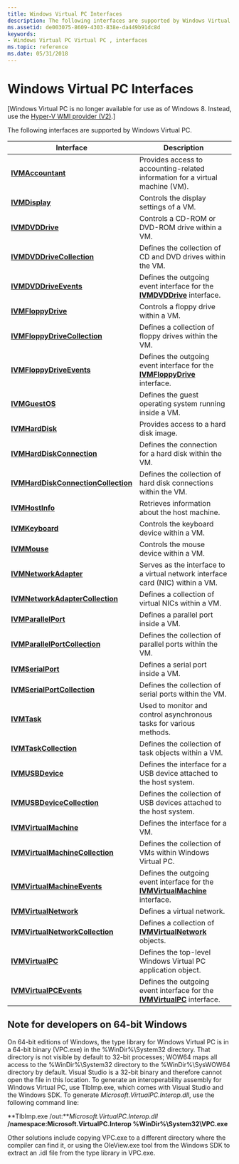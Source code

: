 ```yaml
---
title: Windows Virtual PC Interfaces
description: The following interfaces are supported by Windows Virtual PC.
ms.assetid: de003075-8609-4303-838e-da449b91dc8d
keywords:
- Windows Virtual PC Virtual PC , interfaces
ms.topic: reference
ms.date: 05/31/2018
---
```


# Windows Virtual PC Interfaces

\[Windows Virtual PC is no longer available for use as of Windows 8. Instead, use the [Hyper-V WMI provider (V2)](/windows/desktop/HyperV_v2/windows-virtualization-portal).\]

The following interfaces are supported by Windows Virtual PC.



| Interface                                                                             | Description                                                                                                       |
|---------------------------------------------------------------------------------------|-------------------------------------------------------------------------------------------------------------------|
| [**IVMAccountant**](ivmaccountant.md)<br/>                                     | Provides access to accounting-related information for a virtual machine (VM).<br/>                          |
| [**IVMDisplay**](ivmdisplay.md)<br/>                                           | Controls the display settings of a VM.<br/>                                                                 |
| [**IVMDVDDrive**](ivmdvddrive.md)<br/>                                         | Controls a CD-ROM or DVD-ROM drive within a VM.<br/>                                                        |
| [**IVMDVDDriveCollection**](ivmdvddrivecollection.md)<br/>                     | Defines the collection of CD and DVD drives within the VM.<br/>                                             |
| [**IVMDVDDriveEvents**](ivmdvddriveevents.md)<br/>                             | Defines the outgoing event interface for the [**IVMDVDDrive**](ivmdvddrive.md) interface.<br/>             |
| [**IVMFloppyDrive**](ivmfloppydrive.md)<br/>                                   | Controls a floppy drive within a VM.<br/>                                                                   |
| [**IVMFloppyDriveCollection**](ivmfloppydrivecollection.md)<br/>               | Defines a collection of floppy drives within the VM.<br/>                                                   |
| [**IVMFloppyDriveEvents**](ivmfloppydriveevents.md)<br/>                       | Defines the outgoing event interface for the [**IVMFloppyDrive**](ivmfloppydrive.md) interface.<br/>       |
| [**IVMGuestOS**](ivmguestos.md)<br/>                                           | Defines the guest operating system running inside a VM.<br/>                                                |
| [**IVMHardDisk**](ivmharddisk.md)<br/>                                         | Provides access to a hard disk image.<br/>                                                                  |
| [**IVMHardDiskConnection**](ivmharddiskconnection.md)<br/>                     | Defines the connection for a hard disk within the VM.<br/>                                                  |
| [**IVMHardDiskConnectionCollection**](ivmharddiskconnectioncollection.md)<br/> | Defines the collection of hard disk connections within the VM.<br/>                                         |
| [**IVMHostInfo**](ivmhostinfo.md)<br/>                                         | Retrieves information about the host machine.<br/>                                                          |
| [**IVMKeyboard**](ivmkeyboard.md)<br/>                                         | Controls the keyboard device within a VM.<br/>                                                              |
| [**IVMMouse**](ivmmouse.md)<br/>                                               | Controls the mouse device within a VM.<br/>                                                                 |
| [**IVMNetworkAdapter**](ivmnetworkadapter.md)<br/>                             | Serves as the interface to a virtual network interface card (NIC) within a VM.<br/>                         |
| [**IVMNetworkAdapterCollection**](ivmnetworkadaptercollection.md)<br/>         | Defines a collection of virtual NICs within a VM.<br/>                                                      |
| [**IVMParallelPort**](ivmparallelport.md)<br/>                                 | Defines a parallel port inside a VM.<br/>                                                                   |
| [**IVMParallelPortCollection**](ivmparallelportcollection.md)<br/>             | Defines the collection of parallel ports within the VM.<br/>                                                |
| [**IVMSerialPort**](ivmserialport.md)<br/>                                     | Defines a serial port inside a VM.<br/>                                                                     |
| [**IVMSerialPortCollection**](ivmserialportcollection.md)<br/>                 | Defines the collection of serial ports within the VM.<br/>                                                  |
| [**IVMTask**](ivmtask.md)<br/>                                                 | Used to monitor and control asynchronous tasks for various methods.<br/>                                    |
| [**IVMTaskCollection**](ivmtaskcollection.md)<br/>                             | Defines the collection of task objects within a VM.<br/>                                                    |
| [**IVMUSBDevice**](ivmusbdevice.md)<br/>                                       | Defines the interface for a USB device attached to the host system.<br/>                                    |
| [**IVMUSBDeviceCollection**](ivmusbdevicecollection.md)<br/>                   | Defines the collection of USB devices attached to the host system.<br/>                                     |
| [**IVMVirtualMachine**](ivmvirtualmachine.md)<br/>                             | Defines the interface for a VM.<br/>                                                                        |
| [**IVMVirtualMachineCollection**](ivmvirtualmachinecollection.md)<br/>         | Defines the collection of VMs within Windows Virtual PC.<br/>                                               |
| [**IVMVirtualMachineEvents**](ivmvirtualmachineevents.md)<br/>                 | Defines the outgoing event interface for the [**IVMVirtualMachine**](ivmvirtualmachine.md) interface.<br/> |
| [**IVMVirtualNetwork**](ivmvirtualnetwork.md)<br/>                             | Defines a virtual network.<br/>                                                                             |
| [**IVMVirtualNetworkCollection**](ivmvirtualnetworkcollection.md)<br/>         | Defines a collection of [**IVMVirtualNetwork**](ivmvirtualnetwork.md) objects.<br/>                        |
| [**IVMVirtualPC**](ivmvirtualpc.md)<br/>                                       | Defines the top-level Windows Virtual PC application object.<br/>                                           |
| [**IVMVirtualPCEvents**](ivmvirtualpcevents.md)<br/>                           | Defines the outgoing event interface for the [**IVMVirtualPC**](ivmvirtualpc.md) interface.<br/>           |



 

## Note for developers on 64-bit Windows

On 64-bit editions of Windows, the type library for Windows Virtual PC is in a 64-bit binary (VPC.exe) in the %WinDir%\\System32 directory. That directory is not visible by default to 32-bit processes; WOW64 maps all access to the %WinDir%\\System32 directory to the %WinDir%\\SysWOW64 directory by default. Visual Studio is a 32-bit binary and therefore cannot open the file in this location. To generate an interoperability assembly for Windows Virtual PC, use TlbImp.exe, which comes with Visual Studio and the Windows SDK. To generate *Microsoft.VirtualPC.Interop.dll*, use the following command line:

**TlbImp.exe /out:***Microsoft.VirtualPC.Interop.dll* **/namespace:Microsoft.VirtualPC.Interop %WinDir%\\System32\\VPC.exe**

Other solutions include copying VPC.exe to a different directory where the compiler can find it, or using the OleView.exe tool from the Windows SDK to extract an .idl file from the type library in VPC.exe.

 

